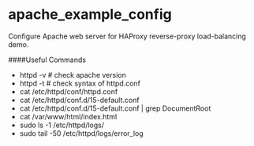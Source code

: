 # apache_example_config #

Configure Apache web server for HAProxy reverse-proxy load-balancing demo.

####Useful Commands
* httpd -v # check apache version
* httpd -t # check syntax of httpd.conf
* cat /etc/httpd/conf/httpd.conf
* cat /etc/httpd/conf.d/15-default.conf
* cat /etc/httpd/conf.d/15-default.conf | grep DocumentRoot
* cat /var/www/html/index.html
* sudo ls -1 /etc/httpd/logs/
* sudo tail -50 /etc/httpd/logs/error_log